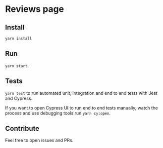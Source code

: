 # Reviews page

## Install

`yarn install`

## Run

`yarn start`.

## Tests

`yarn test` to run automated unit, integration and end to end tests with Jest and Cypress.

If you want to open Cypress UI to run end to end tests manually, watch the process and use debugging tools run `yarn cy:open`.

## Contribute

Feel free to open issues and PRs.
